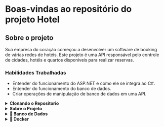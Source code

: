 #  Boas-vindas ao repositório do projeto Hotel

## Sobre o projeto

Sua empresa do coração começou a desenvolver um software de booking de várias redes de hotéis.
Este projeto é uma API responsável pelo controle de cidades, hotéis e quartos disponíveis para realizar reservas.

### Habilidades Trabalhadas

- Entender do funcionamento do ASP.NET e como ele se integra ao C#.
- Entender do funcionamento do banco de dados.
- Criar operações de manipulação de banco de dados em uma API.

<details>
  <summary><strong>Clonando o Repositorio </strong></summary><br />

  1. Clone o repositório

  - Use o comando: `git clone git@github.com:jandui-Rodrigues/Hotels.git`.
  - Entre na pasta do repositório que você acabou de clonar:
    - `cd csharp-001-projeto-trybe-hotel`

  2. Instale as dependências
  
  - Entre na pasta `src/`.
  - Execute o comando: `dotnet restore`.
  
</details>

<details>
   <summary><strong>Sobre o Projeto</strong></summary><br />

Esta é uma API que será utilizada em uma aplicação de booking de várias redes de hotéis.
Exitem rotas das entidades acerca das cidades, hotéis e quartos que servirão para, no futuro, realizar o booking de pessoas clientes.

Esta disponibilizado o diagrama de entidade-relacionamento, alem de um container na qual você poderá utilizar um banco de dados.

O sistema está dividido em diretórios específicos para auxiliar na organização e desenvolvimento do projeto.

- `Controllers/`: Este diretório armazena os arquivos com as lógicas dos controllers da aplicação. Os métodos a serem desenvolvidos estão prontos mas sem implementação alguma, o que você desenvolverá ao longo do projeto.
<br />

- `Models/`: Este diretório armazena os arquivos com as models do banco de dados. As models `City`, `Hotel` e `Room` serão as instruções para as tabelas `Cities`, `Hotels` e `Rooms`. Lembre-se, o nome da tabela não é dado pelo nome da model mas sim pelo nome do `DBSet<model>` presente no contexto.
<br />

- `DTO/`: Este diretório armazena as classes de DTO. Algumas rotas esperam as `responses` baseadas nestes DTOs. Você pode conferir isso pelo requisito do projeto e pelo retorno dos métodos dos `repositories`.
<br />

- `Repository/`: Este diretório armazena as lógicas que farão a interação com o banco de dados. Os métodos de cada requisito já estão criados e você deverá incluir a implementação de cada um desses métodos respeitando o retorno do DTO. Além disso, você terá o arquivo `TrybeHotelContext` com o contexto para a conexão com o banco de dados. Todos os `repository` e o `context` possuem interfaces que estão nesse diretório e fornecem o contrato para essas classes.
<br />

</details>
<details id='der'>
  <summary><strong>🎲 Banco de Dados</strong></summary>
  <br/>

  Para o desenvolvimento, o time de produto disponibilizou um *Diagrama de Entidade-Relacionamento (DER)* para construir a modelagem do banco de dados. Com essa imagem você já consegue saber:
  - Como nomear suas tabelas e colunas;
  - Quais são os tipos de suas colunas;
  - Relações entre tabelas.

    ![banco de dados](img/der.png)

  O diagrama infere 05 tabelas:
  - ***Cities***: tabela que armazenará um conjunto de cidades nas quais os hotéis estão localizados (já desenvolvida).
  - ***Hotels***: tabela que armazenará os hotéis da nossa aplicação. Note que informamos o `CityId`, atributo que armazenará o id da cidade (já desenvolvida).
  - ***Rooms***: tabela que armazenará os quartos de cada hotel da nossa aplicação. Note que informamos o `HotelId`, atributo que armazenará o id do hotel (já desenvolvida).
  - ***Users***: tabela que armazenará as pessoas usuárias do sistema.
  - ***Bookings***: tabela que armazenará as reservas de quartos de hotéis. Note que informamos os atributos `UserId`, que armazenará o id da pessoa usuária e `RoomId`, que armazenará o id do quarto reservado.

  Acerca dos relacionamentos, pelo diagrama de entidade-relacionamento temos:
  - Uma cidade pode ter vários hotéis.
  - Um hotel pode ter vários quartos.
  - Uma pessoa usuária pode ter várias reservas.
  - Um quarto pode ter várias reservas.

  ⚠️ **Você poderá criar migrations para visualizar o banco de dados**

</details>

<details>
<summary><strong>🐳 Docker</strong></summary><br />

Para auxiliar no desenvolvimento, este projeto possui um arquivo do docker compose para subir um serviço do banco de dados `Azure Data Studio`. Este banco de dados possui a mesma arquitetura do `SQL Server`.

Para subir o serviço, utilize o comando:

```shell
docker-compose up -d --build
```

Para conectar ao seu sistema de gerenciamento de banco de dados, utilize as seguintes credenciais:

- `Server`: localhost
- `User`: sa
- `Password`: TrybeHotel12!
- `Database`: TrybeHotel
- `Trust server certificate`: true

Para criar o contexto do banco de dados na sua aplicação, utilize como connection string:

```csharp
var connectionString = "Server=localhost;Database=TrybeHotel;User=SA;Password=TrybeHotel12!;TrustServerCertificate=True";
```

</details>
